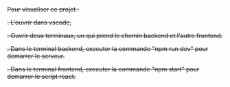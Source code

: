 <s>
Pour visualiser ce projet :  


.  L'ouvrir dans vscode,

.  Ouvrir deux terminaux, un qui prend le chemin backend et l'autre frontend.

.  Dans le terminal backend, executer la commande "npm run dev" pour demarrer le serveur.

.  Dans le terminal frontend, executer la commande "npm start" pour demarrer le script react.
</s>
